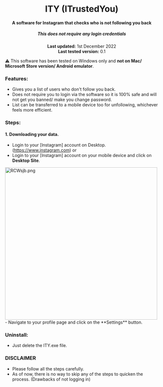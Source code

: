 <center>
    <h1 align="center">ITY (ITrustedYou)</h1>
    <h4 align="center">A software for <strong>Instagram</strong> that checks who is not following you back</h4>
    <h5 align="center">This does not require any login credentials</h5>
    <p align="center">
        <strong>Last updated:</strong> 1st December 2022<br>
        <strong>Last tested version:</strong> 0.1
    </p> 
</center>

:warning: This software has been tested on Windows only and **not on Mac/ Microsoft Store version/ Android emulator**.

### Features:

- Gives you a list of users who don't follow you back.
- Does not require you to login via the software so it is 100% safe and will not get you banned/ make you change password.
- List can be transferred to a mobile device too for unfollowing, whichever feels more efficient.

### Steps:

#### 1. Downloading your data.
   - Login to your [Instagram] account on Desktop.(https://www.instagram.com)
     or
   - Login to your [Instagram] account on your mobile device and click on **Desktop Site**.
   <img src="https://i1.lensdump.com/i/RCWsjb.png" alt="RCWsjb.png" border="0" width="500" />
   - Navigate to your profile page and click on the **Settings** button.



### Uninstall:

- Just delete the ITY.exe file.

### DISCLAIMER

- Please follow all the steps carefully.
- As of now, there is no way to skip any of the steps to quicken the process. (Drawbacks of not logging in)
